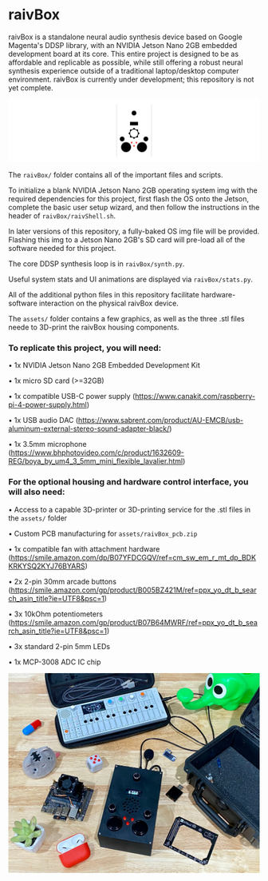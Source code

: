 # raivBox

raivBox is a standalone neural audio synthesis device based on Google Magenta's DDSP library, with an NVIDIA Jetson Nano 2GB embedded development board at its core. This entire project is designed to be as affordable and replicable as possible, while still offering a robust neural synthesis experience outside of a traditional laptop/desktop computer environment. raivBox is currently under development; this repository is not yet complete.

![raivBox logo](https://github.com/jacktipper/raivBox/blob/main/assets/raivBox_logo.png)

The `raivBox/` folder contains all of the important files and scripts.

To initialize a blank NVIDIA Jetson Nano 2GB operating system img with the required dependencies for this project, first flash the OS onto the Jetson, complete the basic user setup wizard, and then follow the instructions in the header of `raivBox/raivShell.sh`.

In later versions of this repository, a fully-baked OS img file will be provided. Flashing this img to a Jetson Nano 2GB's SD card will pre-load all of the software needed for this project.

The core DDSP synthesis loop is in `raivBox/synth.py`.

Useful system stats and UI animations are displayed via `raivBox/stats.py`.

All of the additional python files in this repository facilitate hardware-software interaction on the physical raivBox device.

The `assets/` folder contains a few graphics, as well as the three .stl files neede to 3D-print the raivBox housing components.

### To replicate this project, you will need:

• 1x NVIDIA Jetson Nano 2GB Embedded Development Kit

• 1x micro SD card (>=32GB)

• 1x compatible USB-C power supply (https://www.canakit.com/raspberry-pi-4-power-supply.html)

• 1x USB audio DAC (https://www.sabrent.com/product/AU-EMCB/usb-aluminum-external-stereo-sound-adapter-black/)

• 1x 3.5mm microphone (https://www.bhphotovideo.com/c/product/1632609-REG/boya_by_um4_3_5mm_mini_flexible_lavalier.html)

### For the optional housing and hardware control interface, you will also need:

• Access to a capable 3D-printer or 3D-printing service for the .stl files in the `assets/` folder

• Custom PCB manufacturing for `assets/raivBox_pcb.zip`

• 1x compatible fan with attachment hardware (https://smile.amazon.com/dp/B07YFDCGQV/ref=cm_sw_em_r_mt_dp_BDKKRKYSQ2KYJ76BYARS)

• 2x 2-pin 30mm arcade buttons (https://smile.amazon.com/gp/product/B005BZ421M/ref=ppx_yo_dt_b_search_asin_title?ie=UTF8&psc=1)

• 3x 10kOhm potentiometers (https://smile.amazon.com/gp/product/B07B64MWRF/ref=ppx_yo_dt_b_search_asin_title?ie=UTF8&psc=1)

• 3x standard 2-pin 5mm LEDs

• 1x MCP-3008 ADC IC chip

![raivBox product](https://github.com/jacktipper/raivBox/blob/main/assets/raivBox_product.jpeg)
